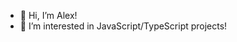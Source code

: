 - 👋 Hi, I’m Alex!
- 👀 I’m interested in JavaScript/TypeScript projects!

<!---
ahall-kr/ahall-kr is a ✨ special ✨ repository because its `README.md` (this file) appears on your GitHub profile.
You can click the Preview link to take a look at your changes.
--->
